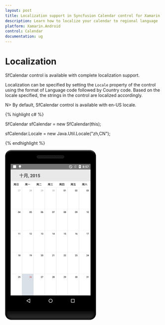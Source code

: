 ```yaml
---
layout: post
title: Localization support in Syncfusion Calendar control for Xamarin.Android
description: Learn how to localize your calendar to regional language
platform: Xamarin.Android
control: Calendar
documentation: ug
---
```


# Localization

SfCalendar control is available with complete localization support.
 
Localization can be specified by setting the `Locale` property of the control using the format of Language code followed by Country code. Based on the locale specified, the strings in the control are localized accordingly.
 
N> By default, SfCalendar control is available with en-US locale. 

{% highlight c# %}

SfCalendar sfCalendar = new SfCalendar(this);

sfCalendar.Locale = new Java.Util.Locale("zh,CN");

{% endhighlight %}

![](images/localisation.png)                                        

